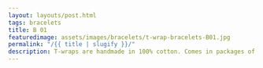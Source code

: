 ```yaml
---
layout: layouts/post.html
tags: bracelets
title: B 01
featuredimage: assets/images/bracelets/t-wrap-bracelets-B01.jpg
permalink: "/{{ title | slugify }}/"
description: T-wraps are handmade in 100% cotton. Comes in packages of 10 pieces of the same design. Probably the worlds best commercial for any Fun Park.
---
```

